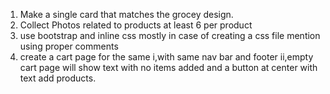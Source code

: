 1. Make a single card that matches the grocey design.
2. Collect Photos related to products at least 6 per product
3. use bootstrap and inline css mostly in case of creating a css file mention using proper comments
4. create a cart page for the same
   i,with same nav bar and footer
   ii,empty cart page will show text with no items added and a button at center with text add products.
   
